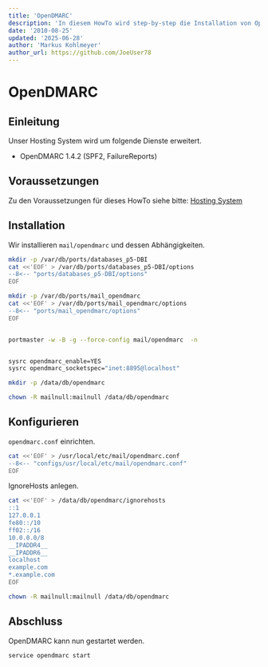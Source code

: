 ```yaml
---
title: 'OpenDMARC'
description: 'In diesem HowTo wird step-by-step die Installation von OpenDMARC für ein Hosting System auf Basis von FreeBSD 64Bit auf einem dedizierten Server beschrieben.'
date: '2010-08-25'
updated: '2025-06-28'
author: 'Markus Kohlmeyer'
author_url: https://github.com/JoeUser78
---
```


# OpenDMARC

## Einleitung

Unser Hosting System wird um folgende Dienste erweitert.

- OpenDMARC 1.4.2 (SPF2, FailureReports)

## Voraussetzungen

Zu den Voraussetzungen für dieses HowTo siehe bitte: [Hosting System](/howtos/freebsd/hosting_system/)

## Installation

Wir installieren `mail/opendmarc` und dessen Abhängigkeiten.

``` bash
mkdir -p /var/db/ports/databases_p5-DBI
cat <<'EOF' > /var/db/ports/databases_p5-DBI/options
--8<-- "ports/databases_p5-DBI/options"
EOF

mkdir -p /var/db/ports/mail_opendmarc
cat <<'EOF' > /var/db/ports/mail_opendmarc/options
--8<-- "ports/mail_opendmarc/options"
EOF


portmaster -w -B -g --force-config mail/opendmarc  -n


sysrc opendmarc_enable=YES
sysrc opendmarc_socketspec="inet:8895@localhost"
```

``` bash
mkdir -p /data/db/opendmarc

chown -R mailnull:mailnull /data/db/opendmarc
```

## Konfigurieren

`opendmarc.conf` einrichten.

``` bash
cat <<'EOF' > /usr/local/etc/mail/opendmarc.conf
--8<-- "configs/usr/local/etc/mail/opendmarc.conf"
EOF
```

IgnoreHosts anlegen.

``` bash
cat <<'EOF' > /data/db/opendmarc/ignorehosts
::1
127.0.0.1
fe80::/10
ff02::/16
10.0.0.0/8
__IPADDR4__
__IPADDR6__
localhost
example.com
*.example.com
EOF
```

``` bash
chown -R mailnull:mailnull /data/db/opendmarc
```

## Abschluss

OpenDMARC kann nun gestartet werden.

``` bash
service opendmarc start
```
